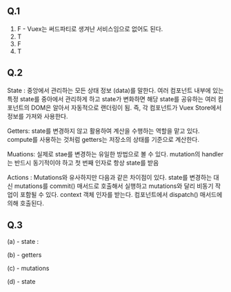 ## Q.1

1. F - Vuex는 써드파티로 생겨난 서비스임으로 없어도 된다.
2. T
3. F
4. T 



## Q.2

State : 중앙에서 관리하는 모든 상태 정보 (data)를 말한다. 여러 컴포넌트 내부에 있는 특정 state를 중아에서 관리하게 하고 state가 변화하면 해당 state를 공유하는 여러 컴포넌트의 DOM은 알아서 자동적으로 랜더링이 됨. 즉, 각 컴포넌트가 Vuex Store에서 정보를 가져와 사용한다.

Getters: state를 변경하지 않고 활용하여 계산을 수행하는 역할을 맡고 있다. compute를 사용하는 것처럼 getters는 저장소의 상태를 기준으로 계산한다. 

Muations: 실제로 stae를 변경하는 유일한 방법으로 볼 수 있다. mutation의 handler는 반드시 동기적이야 하고 첫 번째 인자로 항상 state를 받음

Actions : Mutations와 유사하지만 다음과 같은 차이점이 있다. state를 변경하는 대신 mutations를 commit() 매서드로 호출해서 실행하고 mutations와 달리 비동기 작업이 포함될 수 있다. context 객체 인자를 받는다. 컴포넌트에서 dispatch() 매서드에 의해 호출된다.



## Q.3

(a) - state :

(b) - getters 

(c) - mutations

(d) - state

